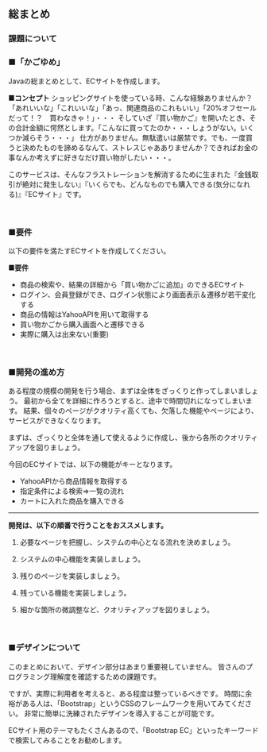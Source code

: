 ## 総まとめ
### 課題について

### ■「かごゆめ」

Javaの総まとめとして、ECサイトを作成します。

**■コンセプト**
ショッピングサイトを使っている時、こんな経験ありませんか？　「あれいいな」「これいいな」「あっ、関連商品のこれもいい」「20%オフセールだって！？　買わなきゃ！」・・・
そしていざ『買い物かご』を開いたとき、その合計金額に愕然とします。「こんなに買ってたのか・・・しょうがない。いくつか減らそう・・・」
仕方がありません。無駄遣いは厳禁です。でも、一度買うと決めたものを諦めるなんて、ストレスじゃあありませんか？できればお金の事なんか考えずに好きなだけ買い物がしたい・・・。

このサービスは、そんなフラストレーションを解消するために生まれた『金銭取引が絶対に発生しない』『いくらでも、どんなものでも購入できる(気分になれる)』『ECサイト』です。

&nbsp;

### ■要件

以下の要件を満たすECサイトを作成してください。

**■要件**

- 商品の検索や、結果の詳細から「買い物かごに追加」のできるECサイト
- ログイン、会員登録ができ、ログイン状態により画面表示＆遷移が若干変化する
- 商品の情報はYahooAPIを用いて取得する
- 買い物かごから購入画面へと遷移できる
- 実際に購入は出来ない(重要)

&nbsp;

### ■開発の進め方

ある程度の規模の開発を行う場合、まずは全体をざっくりと作ってしまいましょう。
最初から全てを詳細に作ろうとすると、途中で時間切れになってしまいます。
結果、個々のページがクオリティ高くても、欠落した機能やページにより、サービスができなくなります。

まずは、ざっくりと全体を通して使えるように作成し、後から各所のクオリティアップを図りましょう。

今回のECサイトでは、以下の機能がキーとなります。

- YahooAPIから商品情報を取得する
- 指定条件による検索⇒一覧の流れ
- カートに入れた商品を購入できる

---

**開発は、以下の順番で行うことをおススメします。**

1. 必要なページを把握し、システムの中心となる流れを決めましょう。

2. システムの中心機能を実装しましょう。

3. 残りのページを実装しましょう。

4. 残っている機能を実装しましょう。

5. 細かな箇所の微調整など、クオリティアップを図りましょう。

&nbsp;

### ■デザインについて
このまとめにおいて、デザイン部分はあまり重要視していません。
皆さんのプログラミング理解度を確認するための課題です。

ですが、実際に利用者を考えると、ある程度は整っているべきです。
時間に余裕がある人は、「Bootstrap」というCSSのフレームワークを用いてみてください。
非常に簡単に洗練されたデザインを導入することが可能です。

ECサイト用のテーマもたくさんあるので、「Bootstrap EC」といったキーワードで検索してみることをお勧めします。
